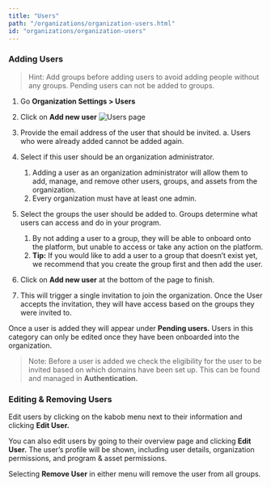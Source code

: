 ```yaml
---
title: "Users"
path: "/organizations/organization-users.html"
id: "organizations/organization-users"
---
```


### Adding Users
>Hint: Add groups before adding users to avoid adding people without any groups. Pending users can not be added to groups.

1. Go **Organization Settings > Users**
2. Click on **Add new user**
![Users page](/images/users-1.png)

3. Provide the email address of the user that should be invited.
	a. Users who were already added cannot be added again.
4. Select if this user should be an organization administrator.
    1. Adding a user as an organization administrator will allow them to add, manage, and remove other users, groups, and assets from the organization.
	2. Every organization must have at least one admin.
5. Select the groups the user should be added to. Groups determine what users can access and do in your program.
    1. By not adding a user to a group, they will be able to onboard onto the platform, but unable to access or take any action on the platform.
    2. **Tip:** If you would like to add a user to a group that doesn’t exist yet, we recommend that you create the group first and then add the user.
6. Click on **Add new user** at the bottom of the page to finish.
7. This will trigger a single invitation to join the organization. Once the User accepts the invitation, they will have access based on the groups they were invited to. 

Once a user is added they will appear under **Pending users.** Users in this category can only be edited once they have been onboarded into the organization. 

>Note: Before a user is added we check the eligibility for the user to be invited based on which domains have been set up. This can be found and managed in **Authentication.**

### Editing & Removing Users
Edit users by clicking on the kabob menu next to their information and clicking **Edit User.**

You can also edit users by going to their overview page and clicking **Edit User.** The user’s profile will be shown, including user details, organization permissions, and program & asset permissions.

Selecting **Remove User** in either menu will remove the user from all groups.
